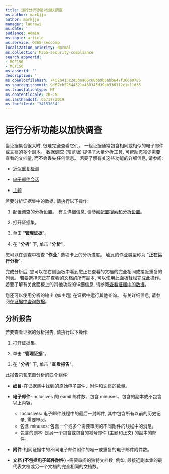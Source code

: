 ```yaml
---
title: 运行分析功能以加快调查
ms.author: markjjo
author: markjjo
manager: laurawi
ms.date: ''
audience: Admin
ms.topic: article
ms.service: O365-seccomp
localization_priority: Normal
ms.collection: M365-security-compliance
search.appverid:
- MOE150
- MET150
ms.assetid: ''
description: ''
ms.openlocfilehash: 7462b415c2e5b0a66c08bb9b5abb647f366e9785
ms.sourcegitcommit: 9d67cb52544321a430343d39eb336112c1a11d35
ms.translationtype: MT
ms.contentlocale: zh-CN
ms.lasthandoff: 05/17/2019
ms.locfileid: "34153654"
---
```

# <a name="run-analytics-to-investigate-faster"></a>运行分析功能以加快调查

当证据集合很大时, 很难完全查看它们。 一组证据通常包含相同或相似的电子邮件或文档的多个副本。 数据调查 (预览版) 提供了大量分析工具, 可帮助您减少需要查看的文档量, 而不会丢失任何信息。 若要了解有关这些功能的详细信息, 请参阅:

- [近似重复检测](near-duplicates.md)

- [电子邮件会话](email-threading.md)

- [主题](themes.md)

若要分析证据集中的数据, 请执行以下操作:

1. 配置调查的分析设置。 有关详细信息, 请参阅[配置搜索和分析设置](configure-search-analytics-settings.md)。

2. 打开证据集。

3. 单击 "**管理证据**"。

4. 在 "**分析**" 下, 单击 "**分析**"。

您可以在调查中检查 "**作业**" 选项卡上的分析进度。 触发的作业类型称为 "**正在运行分析**"。

 完成分析后, 您可以在右侧面板中看到您正在查看的文档的完全相同或接近重复的列表。 若要选择您正在查看的文档的所有副本, 可以使用此面板轻松完成此操作。 若要了解有关此面板上的其他功能的详细信息, 请参阅[查看证据中的数据](review-data-in-evidence.md)。 

您还可以使用分析的输出 (如主题) 在证据中运行其他查询。 有关详细信息, 请参阅[在证据中查询数据](evidence-query.md)。

## <a name="analytics-report"></a>分析报告

若要查看证据的分析报告, 请执行以下操作:

1. 打开证据集。

2. 单击 "**管理证据**"。

3. 在 "**分析**" 下, 单击 "**查看报告**"。

此报告包含来自分析的四个组件:

- **细目**-在证据集中找到的原始电子邮件、附件和文档的数量。

- **电子邮件**-inclusives 的 eamil 邮件数、包含 minuses、包含的副本或不包含以上内容。
   - Inclusives: 电子邮件线程中的最后一封邮件, 其中包含所有以前的历史记录, 需要审阅。
   - 包含 minuses: 包含一个或多个需要审阅的不同附件的线程中的消息。
   - 包含的副本: 是另一个包含或包含的减号邮件 (主题和正文) 的副本的邮件。

- **附件**-相同证据中的不同电子邮件附件的唯一或重复的电子邮件附件数。

- **文档 (不包括电子邮件附件)** -需要审阅的独特文档数, 例如, 最接近副本集的最代表文档或另一个文档的完全相同的文档数。